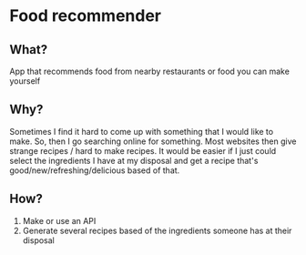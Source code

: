 # Food recommender
## What?
App that recommends food from nearby restaurants or food you can make yourself
## Why?
Sometimes I find it hard to come up with something that I would like to make. So, then I go searching online for something. Most websites then give strange recipes / hard to make recipes.
It would be easier if I just could select the ingredients I have at my disposal and get a recipe that's good/new/refreshing/delicious based of that.
## How?
1. Make or use an API
2. Generate several recipes based of the ingredients someone has at their disposal